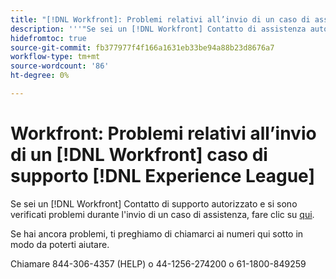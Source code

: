 ```yaml
---
title: "[!DNL Workfront]: Problemi relativi all’invio di un caso di assistenza Workfront all’Experience League"
description: '''"Se sei un [!DNL Workfront] Contatto di assistenza autorizzato e riscontri problemi nell''invio di un caso di assistenza, contattaci ai numeri qui sotto in modo che possiamo aiutarti."'
hidefromtoc: true
source-git-commit: fb377977f4f166a1631eb33be94a88b23d8676a7
workflow-type: tm+mt
source-wordcount: '86'
ht-degree: 0%

---
```



# Workfront: Problemi relativi all’invio di un [!DNL Workfront] caso di supporto [!DNL Experience League]

Se sei un [!DNL Workfront] Contatto di supporto autorizzato e si sono verificati problemi durante l&#39;invio di un caso di assistenza, fare clic su [qui](https://workfrontpartners.force.com/one/s/).

Se hai ancora problemi, ti preghiamo di chiamarci ai numeri qui sotto in modo da poterti aiutare.

Chiamare 844-306-4357 (HELP) o 44-1256-274200 o 61-1800-849259
